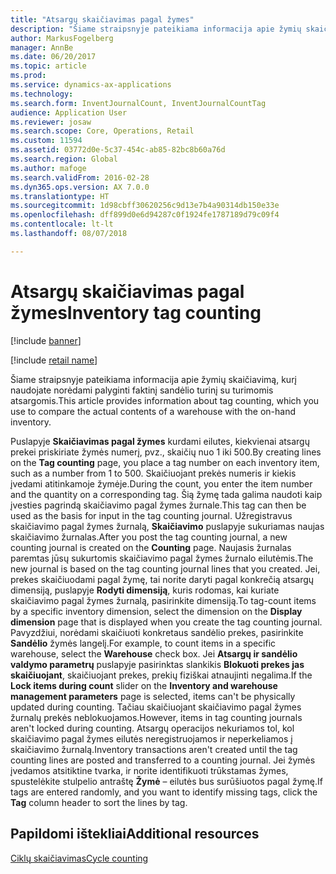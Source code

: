 ```yaml
---
title: "Atsargų skaičiavimas pagal žymes"
description: "Šiame straipsnyje pateikiama informacija apie žymių skaičiavimą, kurį naudojate norėdami palyginti faktinį sandėlio turinį su turimomis atsargomis."
author: MarkusFogelberg
manager: AnnBe
ms.date: 06/20/2017
ms.topic: article
ms.prod: 
ms.service: dynamics-ax-applications
ms.technology: 
ms.search.form: InventJournalCount, InventJournalCountTag
audience: Application User
ms.reviewer: josaw
ms.search.scope: Core, Operations, Retail
ms.custom: 11594
ms.assetid: 03772d0e-5c37-454c-ab85-82bc8b60a76d
ms.search.region: Global
ms.author: mafoge
ms.search.validFrom: 2016-02-28
ms.dyn365.ops.version: AX 7.0.0
ms.translationtype: HT
ms.sourcegitcommit: 1d98cbff30620256c9d13e7b4a90314db150e33e
ms.openlocfilehash: dff899d0e6d94287c0f1924fe1787189d79c09f4
ms.contentlocale: lt-lt
ms.lasthandoff: 08/07/2018

---
```


# <a name="inventory-tag-counting"></a><span data-ttu-id="fd4d8-103">Atsargų skaičiavimas pagal žymes</span><span class="sxs-lookup"><span data-stu-id="fd4d8-103">Inventory tag counting</span></span>

[!include [banner](../includes/banner.md)]

[!include [retail name](../includes/retail-name.md)]

<span data-ttu-id="fd4d8-104">Šiame straipsnyje pateikiama informacija apie žymių skaičiavimą, kurį naudojate norėdami palyginti faktinį sandėlio turinį su turimomis atsargomis.</span><span class="sxs-lookup"><span data-stu-id="fd4d8-104">This article provides information about tag counting, which you use to compare the actual contents of a warehouse with the on-hand inventory.</span></span>

<span data-ttu-id="fd4d8-105">Puslapyje **Skaičiavimas pagal žymes** kurdami eilutes, kiekvienai atsargų prekei priskiriate žymės numerį, pvz., skaičių nuo 1 iki 500.</span><span class="sxs-lookup"><span data-stu-id="fd4d8-105">By creating lines on the **Tag counting** page, you place a tag number on each inventory item, such as a number from 1 to 500.</span></span> <span data-ttu-id="fd4d8-106">Skaičiuojant prekės numeris ir kiekis įvedami atitinkamoje žymėje.</span><span class="sxs-lookup"><span data-stu-id="fd4d8-106">During the count, you enter the item number and the quantity on a corresponding tag.</span></span> <span data-ttu-id="fd4d8-107">Šią žymę tada galima naudoti kaip įvesties pagrindą skaičiavimo pagal žymes žurnale.</span><span class="sxs-lookup"><span data-stu-id="fd4d8-107">This tag can then be used as the basis for input in the tag counting journal.</span></span> <span data-ttu-id="fd4d8-108">Užregistravus skaičiavimo pagal žymes žurnalą, **Skaičiavimo** puslapyje sukuriamas naujas skaičiavimo žurnalas.</span><span class="sxs-lookup"><span data-stu-id="fd4d8-108">After you post the tag counting journal, a new counting journal is created on the **Counting** page.</span></span> <span data-ttu-id="fd4d8-109">Naujasis žurnalas paremtas jūsų sukurtomis skaičiavimo pagal žymes žurnalo eilutėmis.</span><span class="sxs-lookup"><span data-stu-id="fd4d8-109">The new journal is based on the tag counting journal lines that you created.</span></span> <span data-ttu-id="fd4d8-110">Jei, prekes skaičiuodami pagal žymę, tai norite daryti pagal konkrečią atsargų dimensiją, puslapyje **Rodyti dimensiją**, kuris rodomas, kai kuriate skaičiavimo pagal žymes žurnalą, pasirinkite dimensiją.</span><span class="sxs-lookup"><span data-stu-id="fd4d8-110">To tag-count items by a specific inventory dimension, select the dimension on the **Display dimension** page that is displayed when you create the tag counting journal.</span></span> <span data-ttu-id="fd4d8-111">Pavyzdžiui, norėdami skaičiuoti konkretaus sandėlio prekes, pasirinkite **Sandėlio** žymės langelį.</span><span class="sxs-lookup"><span data-stu-id="fd4d8-111">For example, to count items in a specific warehouse, select the **Warehouse** check box.</span></span> <span data-ttu-id="fd4d8-112">Jei **Atsargų ir sandėlio valdymo parametrų** puslapyje pasirinktas slankikis **Blokuoti prekes jas skaičiuojant**, skaičiuojant prekes, prekių fiziškai atnaujinti negalima.</span><span class="sxs-lookup"><span data-stu-id="fd4d8-112">If the **Lock items during count** slider on the **Inventory and warehouse management parameters** page is selected, items can't be physically updated during counting.</span></span> <span data-ttu-id="fd4d8-113">Tačiau skaičiuojant skaičiavimo pagal žymes žurnalų prekės neblokuojamos.</span><span class="sxs-lookup"><span data-stu-id="fd4d8-113">However, items in tag counting journals aren't locked during counting.</span></span> <span data-ttu-id="fd4d8-114">Atsargų operacijos nekuriamos tol, kol skaičiavimo pagal žymes eilutės neregistruojamos ir neperkeliamos į skaičiavimo žurnalą.</span><span class="sxs-lookup"><span data-stu-id="fd4d8-114">Inventory transactions aren't created until the tag counting lines are posted and transferred to a counting journal.</span></span> <span data-ttu-id="fd4d8-115">Jei žymės įvedamos atsitiktine tvarka, ir norite identifikuoti trūkstamas žymes, spustelėkite stulpelio antraštę **Žymė** – eilutės bus surūšiuotos pagal žymę.</span><span class="sxs-lookup"><span data-stu-id="fd4d8-115">If tags are entered randomly, and you want to identify missing tags, click the **Tag** column header to sort the lines by tag.</span></span>

<a name="additional-resources"></a><span data-ttu-id="fd4d8-116">Papildomi ištekliai</span><span class="sxs-lookup"><span data-stu-id="fd4d8-116">Additional resources</span></span>
--------

[<span data-ttu-id="fd4d8-117">Ciklų skaičiavimas</span><span class="sxs-lookup"><span data-stu-id="fd4d8-117">Cycle counting</span></span>](../warehousing/cycle-counting.md)

